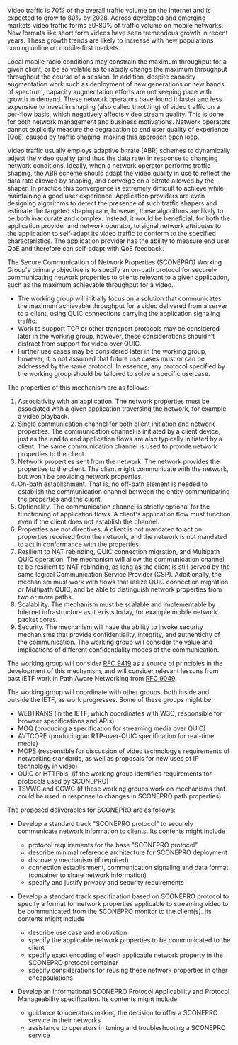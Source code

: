 Video traffic is 70% of the overall traffic volume on the Internet and is expected to grow to 80% by 2028.
Across developed and emerging markets video traffic forms 50-80% of traffic volume on mobile networks.
New formats like short form videos have seen tremendous growth in recent years.
These growth trends are likely to increase with new populations coming online on mobile-first markets.

Local mobile radio conditions may constrain the maximum throughput for a given client, or be so volatile as to rapidly change the maximum throughput throughout the course of a session.
In addition, despite capacity augmentation work such as deployment of new generations or new bands of spectrum, capacity augmentation efforts are not keeping pace with growth in demand.
These network operators have found it faster and less expensive to invest in shaping (also called throttling) of video traffic on a per-flow basis, which negatively affects video stream quality.
This is done for both network management and business motivations.
Network operators cannot explicitly measure the degradation to end user quality of experience (QoE) caused by traffic shaping, making this approach open loop.

Video traffic usually employs adaptive bitrate (ABR) schemes to dynamically adjust the video quality (and thus the data rate) in response to changing network conditions.
Ideally, when a network operator performs traffic shaping, the ABR scheme should adapt the video quality in use to reflect the data rate allowed by shaping, and converge on a bitrate allowed by the shaper.
In practice this convergence is extremely difficult to achieve while maintaining a good user experience.
Application providers are even designing algorithms to detect the presence of such traffic shapers and estimate the targeted shaping rate, however, these algorithms are likely to be both inaccurate and complex.
Instead, it would be beneficial, for both the application provider and network operator, to signal network attributes to the application to self-adapt its video traffic to conform to the specified characteristics.
The application provider has the ability to measure end user QoE and therefore can self-adapt with QoE feedback.

The Secure Communication of Network Properties (SCONEPRO) Working Group's primary objective is to specify an on-path protocol for securely communicating network properties to clients relevant to a given application, such as the maximum achievable throughput for a video. 
- The working group will initially focus on a solution that communicates the maximum achievable throughput for a video delivered from a server to a client, using QUIC connections carrying the application signaling traffic.
- Work to support TCP or other transport protocols may be considered later in the working group, however, these considerations shouldn't distract from support for video over QUIC. 
- Further use cases may be considered later in the working group, however, it is not assumed that future use cases must or can be addressed by the same protocol. In essence, any protocol specified by the working group should be tailored to solve a specific use case.

The properties of this mechanism are as follows:

1. Associativity with an application.
The network properties must be associated with a given application traversing the network, for example a video playback.
1. Single communication channel for both client initiation and network properties.
The communication channel is initiated by a client device, just as the end to end application flows are also typically initiated by a client. The same communication channel is used to provide network properties to the client.
1. Network properties sent from the network.
The network provides the properties to the client. The client might communicate with the network, but won't be providing network properties.
1. On-path establishment.
That is, no off-path element is needed to establish the communication channel between the entity communicating the properties and the client.
1. Optionality.
The communication channel is strictly optional for the functioning of application flows.
A client's application flow must function even if the client does not establish the channel.
1. Properties are not directives.
A client is not mandated to act on properties received from the network, and the network is not mandated to act in conformance with the properties.
1. Resilient to NAT rebinding, QUIC connection migration, and Multipath QUIC operation.
The mechanism will allow the communication channel to be resilient to NAT rebinding, as long as the client is still served by the same logical Communication Service Provider (CSP). Additionally, the mechanism must work with flows that utilize QUIC connection migration or Multipath QUIC, and be able to distinguish network properties from two or more paths.
1. Scalability.
The mechanism must be scalable and implementable by Internet infrastructure as it exists today, for example mobile network packet cores.
1. Security.
The mechanism will have the ability to invoke security mechanisms that provide confidentiality, integrity, and authenticity of the communication. The working group will consider the value and implications of different confidentiality modes of the communication.

The working group will consider [RFC 9419](https://www.rfc-editor.org/rfc/rfc9419.html) as a source of principles in the development of this mechanism, and will consider relevant lessons from past IETF work in Path Aware Networking from [RFC 9049](https://www.rfc-editor.org/rfc/rfc9049.html).

The working group will coordinate with other groups, both inside and outside the IETF, as work progresses. Some of these groups might be
* WEBTRANS (in the IETF, which coordinates with W3C, responsible for browser specifications and APIs)
* MOQ (producing a specification for streaming media over QUIC)
* AVTCORE (producing an RTP-over-QUIC specification for real-time media)
* MOPS (responsible for  discussion of video technology’s requirements of networking standards, as well as proposals for new uses of IP technology in video)
* QUIC or HTTPbis, (if the working group identifies requirements for protocols used by SCONEPRO)
* TSVWG and CCWG (if these working groups work on mechanisms that could be used in response to changes in SCONEPRO path properties)

The proposed deliverables for SCONEPRO are as follows:

* Develop a standard track "SCONEPRO protocol" to securely communicate network information to clients. Its contents might include

    * protocol requirements for the base "SCONEPRO protocol"
	* describe minimal reference architecture for SCONEPRO deployment
    * discovery mechanism (if required)
    * connection establishment, communication signaling and data format (container to share network information)
    * specify and justify privacy and security requirements

* Develop a standard track specification based on SCONEPRO protocol to specify a format for network properties applicable to streaming video to be communicated from the SCONEPRO monitor to the client(s). Its contents might include

    * describe use case and motivation
	* specify the applicable network properties to be communicated to the client
    * specify exact encoding of each applicable network property in the SCONEPRO protocol container
	* specify considerations for reusing these network properties in other encapsulations

* Develop an Informational SCONEPRO Protocol Applicability and Protocol Manageability specification. Its contents might include

	* guidance to operators making the decision to offer a SCONEPRO service in their networks
	* assistance to operators in tuning and troubleshooting a SCONEPRO service
